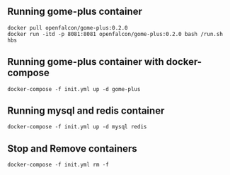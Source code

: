 ## Running gome-plus container

    docker pull openfalcon/gome-plus:0.2.0
    docker run -itd -p 8081:8081 openfalcon/gome-plus:0.2.0 bash /run.sh hbs

## Running gome-plus container with docker-compose

    docker-compose -f init.yml up -d gome-plus

## Running mysql and redis container

    docker-compose -f init.yml up -d mysql redis

## Stop and Remove containers

    docker-compose -f init.yml rm -f
